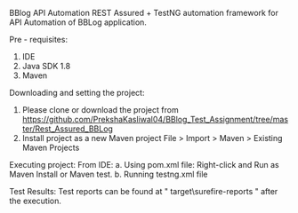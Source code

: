 BBlog API Automation
REST Assured + TestNG automation framework for API Automation of BBLog application.

Pre - requisites:
1. IDE
2. Java SDK 1.8
3. Maven

Downloading and setting the project:

1. Please clone or download the project from https://github.com/PrekshaKasliwal04/BBlog_Test_Assignment/tree/master/Rest_Assured_BBLog
2. Install project as a new Maven project File > Import > Maven > Existing Maven Projects

Executing project:
From IDE: 
    a. Using pom.xml file: Right-click and Run as Maven Install or Maven test.
    b. Running testng.xml file
  
Test Results: Test reports can be found at " target\surefire-reports " after the execution.
